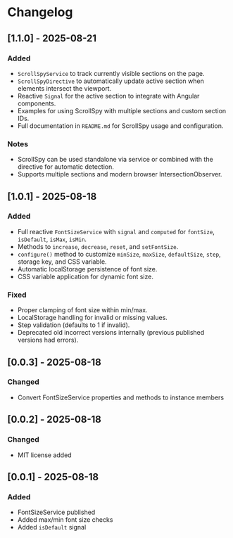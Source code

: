 # Changelog

## [1.1.0] - 2025-08-21
### Added
- `ScrollSpyService` to track currently visible sections on the page.
- `ScrollSpyDirective` to automatically update active section when elements intersect the viewport.
- Reactive `Signal` for the active section to integrate with Angular components.
- Examples for using ScrollSpy with multiple sections and custom section IDs.
- Full documentation in `README.md` for ScrollSpy usage and configuration.

### Notes
- ScrollSpy can be used standalone via service or combined with the directive for automatic detection.
- Supports multiple sections and modern browser IntersectionObserver.

## [1.0.1] - 2025-08-18
### Added
- Full reactive `FontSizeService` with `signal` and `computed` for `fontSize`, `isDefault`, `isMax`, `isMin`.
- Methods to `increase`, `decrease`, `reset`, and `setFontSize`.
- `configure()` method to customize `minSize`, `maxSize`, `defaultSize`, `step`, storage key, and CSS variable.
- Automatic localStorage persistence of font size.
- CSS variable application for dynamic font size.

### Fixed
- Proper clamping of font size within min/max.
- LocalStorage handling for invalid or missing values.
- Step validation (defaults to 1 if invalid).
- Deprecated old incorrect versions internally (previous published versions had errors).

## [0.0.3] - 2025-08-18
### Changed
- Convert FontSizeService properties and methods to instance members

## [0.0.2] - 2025-08-18
### Changed
- MIT license added

## [0.0.1] - 2025-08-18
### Added
- FontSizeService published
- Added max/min font size checks
- Added `isDefault` signal
